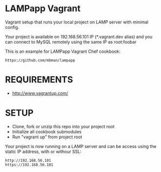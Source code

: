 LAMPapp Vagrant
===============

Vagrant setup that runs your local project on LAMP server with minimal config.

Your project is available on 192.168.56.101 IP (*.vagrant.dev alias)
and you can connect to MySQL remotely using the same IP as root:foobar


This is an example for LAMPapp Vagrant Chef cookbook:

    https://github.com/mbman/lampapp

REQUIREMENTS
============

  - http://www.vagrantup.com/

SETUP
=====

  - Clone, fork or unzip this repo into your project root
  - Initialize all cookbook submodules
  - Run "vagrant up" from project root

Your project is now running on a LAMP server and can be access using
the static IP address, with or withour SSL:
    
    http://192.168.56.101 
    https://192.168.56.101 